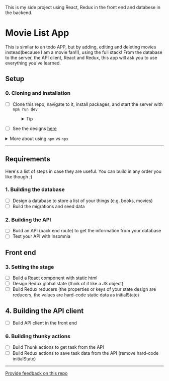 This is my side project using React, Redux in the front end and databese in the backend. 

# Movie List App

This is similar to an todo APP, but by adding, editing and deleting movies instead(because I am a movie fan!!), using the full stack! From the database to the server, the API client, React and Redux, this app will ask you to use everything you've learned.

## Setup

### 0. Cloning and installation
- [ ] Clone this repo, navigate to it, install packages, and start the server with `npm run dev`
  <details style="padding-left: 2em">
    <summary>Tip</summary>

    You may also want to start a new branch
    ```sh
    cd todo-full-stack
    npm i
    git checkout -b <branchname>
    npm run dev
    ```
  </details>

- [ ] See the designs [here](http://localhost:3000/designs/)

<details>
  <summary>More about using <code>npm</code> vs <code>npx</code></summary>

  - When running knex, run `npm run knex <command>`, e.g. `npm run knex migrate:latest` rather than using `npx`
  - When running webpack, run `npm run webpack <extra commands>`, e.g. `npm run webpack`, rather than using `npx`
</details>

---

## Requirements

Here's a list of steps in case they are useful. You can build in any order you like though ;)

### 1. Building the database

- [ ] Design a database to store a list of your things (e.g. books, movies)
- [ ] Build the migrations and seed data

### 2. Building the API
- [ ] Build an API (back end route) to get the information from your database
- [ ] Test your API with Insomnia

## Front end

### 3. Setting the stage

- [ ] Build a React component with static html
- [ ] Design Redux global state (think of it like a JS object)
- [ ] Build Redux reducers (the properties or keys of your state design are reducers, the values are hard-code static data as initialState)

## 4. Building the API client
- [ ] Build API client in the front end

### 6. Building thunky actions
- [ ] Build Thunk actions to get task from the API
- [ ] Build Redux actions to save task data from the API (remove hard-code initialState)

---
[Provide feedback on this repo](https://docs.google.com/forms/d/e/1FAIpQLSfw4FGdWkLwMLlUaNQ8FtP2CTJdGDUv6Xoxrh19zIrJSkvT4Q/viewform?usp=pp_url&entry.1958421517=todo-full-stack)
